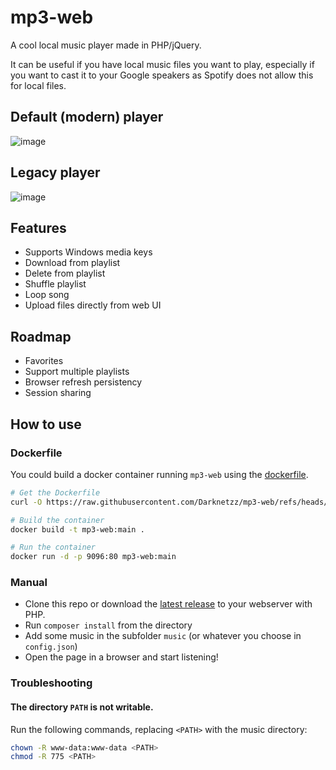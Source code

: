 # mp3-web
A cool local music player made in PHP/jQuery.

It can be useful if you have local music files you want to play, 
especially if you want to cast it to your Google speakers as Spotify does not allow this for local files.

## Default (modern) player
![image](https://github.com/user-attachments/assets/c09b9566-930b-4e0e-9d4e-759124f956b6)

## Legacy player
![image](https://github.com/user-attachments/assets/7a3589a4-34e5-4028-b525-9978008a71ba)


## Features
* Supports Windows media keys
* Download from playlist
* Delete from playlist
* Shuffle playlist
* Loop song
* Upload files directly from web UI

## Roadmap
* Favorites
* Support multiple playlists
* Browser refresh persistency
* Session sharing

## How to use

### Dockerfile
You could build a docker container running `mp3-web` using the [dockerfile](https://raw.githubusercontent.com/Darknetzz/mp3-web/refs/heads/main/Dockerfile).
```bash
# Get the Dockerfile
curl -O https://raw.githubusercontent.com/Darknetzz/mp3-web/refs/heads/main/Dockerfile

# Build the container
docker build -t mp3-web:main .

# Run the container
docker run -d -p 9096:80 mp3-web:main
```

### Manual
* Clone this repo or download the [latest release](https://github.com/Darknetzz/mp3-web/releases/latest) to your webserver with PHP.
* Run `composer install` from the directory
* Add some music in the subfolder `music` (or whatever you choose in `config.json`)
* Open the page in a browser and start listening!

### Troubleshooting

#### The directory `PATH` is not writable.
Run the following commands, replacing `<PATH>` with the music directory:
```bash
chown -R www-data:www-data <PATH>
chmod -R 775 <PATH>
```
